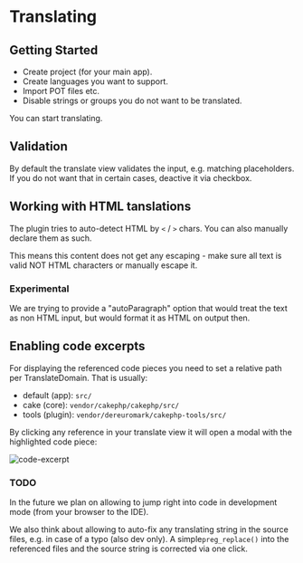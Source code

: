 # Translating

## Getting Started

* Create project (for your main app).
* Create languages you want to support.
* Import POT files etc.
* Disable strings or groups you do not want to be translated.

You can start translating.


## Validation
By default the translate view validates the input, e.g. matching placeholders.
If you do not want that in certain cases, deactive it via checkbox.


## Working with HTML tanslations
The plugin tries to auto-detect HTML by `<` / `>` chars.
You can also manually declare them as such.

This means this content does not get any escaping - make sure all text is valid NOT HTML characters or manually escape it.

### Experimental
We are trying to provide a "autoParagraph" option that would treat the text as non HTML input, but would format it as HTML on output then.


## Enabling code excerpts

For displaying the referenced code pieces you need to set a relative path per TranslateDomain.
That is usually:
- default (app): `src/`
- cake (core): `vendor/cakephp/cakephp/src/`
- tools (plugin): `vendor/dereuromark/cakephp-tools/src/`

By clicking any reference in your translate view it will open a modal with the highlighted code piece:

![code-excerpt](code-excerpt.jpg)

### TODO
In the future we plan on allowing to jump right into code in development mode (from your browser to the IDE).

We also think about allowing to auto-fix any translating string in the source files, e.g. in case of a typo (also dev only).
A simple`preg_replace()` into the referenced files and the source string is corrected via one click.
